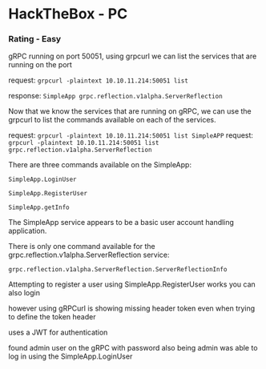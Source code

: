 # HackTheBox - PC
### Rating - Easy

gRPC running on port 50051, using grpcurl we can list the services that are running on the port

request: ```grpcurl -plaintext 10.10.11.214:50051 list```

response: ```SimpleApp
grpc.reflection.v1alpha.ServerReflection```

Now that we know the services that are running on gRPC, we can use the grpcurl to list the commands available on each of the services.

request: ```grpcurl -plaintext 10.10.11.214:50051 list SimpleAPP```
request: ```grpcurl -plaintext 10.10.11.214:50051 list grpc.reflection.v1alpha.ServerReflection```

There are three commands available on the SimpleApp:

```SimpleApp.LoginUser```

```SimpleApp.RegisterUser```

```SimpleApp.getInfo```

The SimpleApp service appears to be a basic user account handling application.

There is only one command available for the grpc.reflection.v1alpha.ServerReflection service:

```grpc.reflection.v1alpha.ServerReflection.ServerReflectionInfo```


Attempting to register a user using SimpleApp.RegisterUser works
you can also login

however using gRPCurl is showing missing header token even when trying to define the token header

uses a JWT for authentication

found admin user on the gRPC with password also being admin
was able to log in using the SimpleApp.LoginUser

